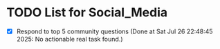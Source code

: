 # TODO List for Social_Media

- [x] Respond to top 5 community questions  (Done at Sat Jul 26 22:48:45 2025: No actionable real task found.)